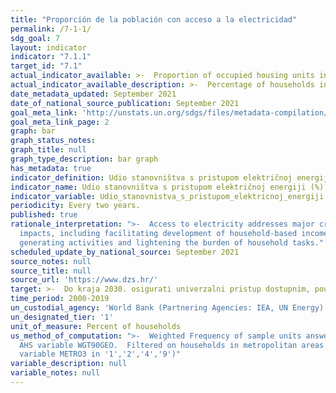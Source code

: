 ```yaml
---
title: "Proporción de la población con acceso a la electricidad"
permalink: /7-1-1/
sdg_goal: 7
layout: indicator
indicator: "7.1.1"
target_id: "7.1"
actual_indicator_available: >-  Proportion of occupied housing units in metropolitan areas with access to  electricity
actual_indicator_available_description: >-  Percentage of households indicating that they use electricity in the national  sample of the Croatian Housing Survey.
date_metadata_updated: September 2021
date_of_national_source_publication: September 2021
goal_meta_link: 'http://unstats.un.org/sdgs/files/metadata-compilation/Metadata-Goal-7.pdf'
goal_meta_link_page: 2
graph: bar
graph_status_notes: 
graph_title: null  
graph_type_description: bar graph
has_metadata: true
indicator_definition: Udio stanovništva s pristupom električnoj energiji je postotak stanovništva koje ima pristup električnoj energiji.
indicator_name: Udio stanovništva s pristupom električnoj energiji (%)'
indicator_variable: Udio_stanovnistva_s_pristupom_elektricnoj_energiji
periodicity: Every two years.
published: true
rationale_interpretation: ">-  Access to electricity addresses major critical issues in all the dimensions of  sustainable development. The target has a wide range of social and economic
  impacts, including facilitating development of household-based income
  generating activities and lightening the burden of household tasks."
scheduled_update_by_national_source: September 2021
source_notes: null
source_title: null
source_url: 'https://www.dzs.hr/'
target: >-  Do kraja 2030. osigurati univerzalni pristup dostupnim, pouzdanim i modernim energetskim uslugama.
time_period: 2000-2019
un_custodial_agency: 'World Bank (Partnering Agencies: IEA, UN Energy)'
un_designated_tier: '1'
unit_of_measure: Percent of households
us_method_of_computation: ">-  Weighted Frequency of sample units answering 'yes' to whether the household  uses electricity (variable USELECT), divided  by total households.  Weight is
  AHS variable WGT90GEO.  Filtered on households in metropolitan areas (AHS
  variable METRO3 in '1','2','4','9')"
variable_description: null
variable_notes: null
---
```


